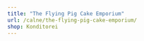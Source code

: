 ```yaml
---
title: "The Flying Pig Cake Emporium"
url: /calne/the-flying-pig-cake-emporium/
shop: Konditorei
---
```

